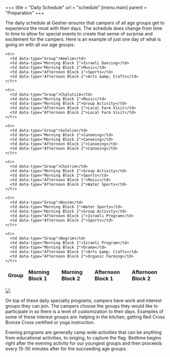 +++
title = "Daily Schedule"
url = "schedule"
[menu.main]
parent = "Preparation"
+++

The daily schedule at Gesher ensures that campers of all age groups get to experience the most with their days. The schedule does change from time to time to allow for special events to create that sense of surprise and excitement for the campers. Here is an example of just one day of what is going on with all our age groups:

<div class="table-responsive">
  <table class="table table-striped">
    <thead>
      <tr>
        <td><b>Group</b></td>
        <td><b>Morning Block 1</b></td>
        <td><b>Morning Block 2</b></td>
        <td><b>Afternoon Block 1</b></td>
        <td><b>Afternoon Block 2</b></td>
      </tr>
    </thead>

    <tr>
      <td data-type="Group">Amelim</td>
      <td data-type="Morning Block 1">Israeli Dancing</td>
      <td data-type="Morning Block 2">Music</td>
      <td data-type="Afternoon Block 1">Sports</td>
      <td data-type="Afternoon Block 2">Arts &amp; Crafts</td>
    </tr>

    <tr>
      <td data-type="Group">Chalutzim</td>
      <td data-type="Morning Block 1">Music</td>
      <td data-type="Morning Block 2">Group Activity</td>
      <td data-type="Afternoon Block 1">Local Farm Visit</td>
      <td data-type="Afternoon Block 2">Local Farm Visit</td>
    </tr>

    <tr>
      <td data-type="Group">Solelim</td>
      <td data-type="Morning Block 1">Canoeing</td>
      <td data-type="Morning Block 2">Canoeing</td>
      <td data-type="Afternoon Block 1">Canoeing</td>
      <td data-type="Afternoon Block 2">Canoeing</td>
    </tr>

    <tr>
      <td data-type="Group">Chotrim</td>
      <td data-type="Morning Block 1">Group Activity</td>
      <td data-type="Morning Block 2">Sports</td>
      <td data-type="Afternoon Block 1">Music</td>
      <td data-type="Afternoon Block 2">Water Sports</td>
    </tr>

    <tr>
      <td data-type="Group">Bonim</td>
      <td data-type="Morning Block 1">Water Sports</td>
      <td data-type="Morning Block 2">Group Activity</td>
      <td data-type="Afternoon Block 1">Israeli Program</td>
      <td data-type="Afternoon Block 2">Sports</td>
    </tr>

    <tr>
      <td data-type="Group">Bogrim</td>
      <td data-type="Morning Block 1">Israeli Program</td>
      <td data-type="Morning Block 2">Drama</td>
      <td data-type="Afternoon Block 1">Arts &amp; Crafts</td>
      <td data-type="Afternoon Block 2">Organic Farming</td>
    </tr>
  </table>
</div>

<img class="float-left rounded mr-4 mb-4" src="/images/IMG_3295-400x266.jpg">

On top of these daily specialty programs, campers have work and interest groups they can join. The campers choose the groups they would like to participate in so there is a level of customization to their days. Examples of some of these interest groups are: helping in the kitchen, getting Red Cross Bronze Cross certified or yoga instruction.

Evening programs are generally camp wide activities that can be anything from educational activities, to singing, to capture the flag. Bedtime begins right after the evening activity for our youngest groups and then proceeds every 15-30 minutes after for the succeeding age groups.
